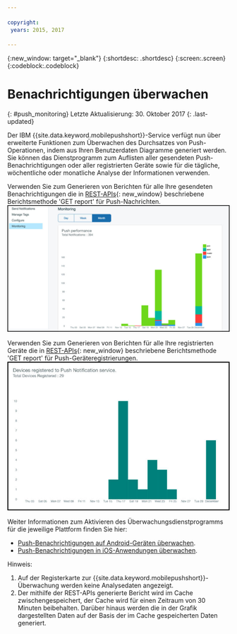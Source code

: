 ```yaml
---

copyright:
 years: 2015, 2017

---
```


{:new_window: target="_blank"}
{:shortdesc: .shortdesc}
{:screen:.screen}
{:codeblock:.codeblock}

# Benachrichtigungen überwachen 
{: #push_monitoring}
Letzte Aktualisierung: 30. Oktober 2017
{: .last-updated}


Der IBM {{site.data.keyword.mobilepushshort}}-Service verfügt nun über erweiterte Funktionen zum Überwachen des Durchsatzes von Push-Operationen, indem aus Ihren Benutzerdaten Diagramme generiert werden. Sie können das Dienstprogramm zum Auflisten aller gesendeten Push-Benachrichtigungen oder aller registrierten Geräte sowie für die tägliche, wöchentliche oder monatliche Analyse der Informationen verwenden.

Verwenden Sie zum Generieren von Berichten für alle Ihre gesendeten Benachrichtigungen die in [REST-APIs](https://imfpush.{DomainName}/imfpush/#!/messages/get_apps_applicationId_messages_report){: new_window} beschriebene Berichtsmethode 'GET report' für Push-Nachrichten. 
	![Bericht zu gesendeten Benachrichtigungen](images/monitoring_messages.jpg)


Verwenden Sie zum Generieren von Berichten für alle Ihre registrierten Geräte die in [REST-APIs](https://imfpush.{DomainName}/imfpush/#!/devices/get_apps_applicationId_devices_report){: new_window} beschriebene Berichtsmethode 'GET report' für Push-Geräteregistrierungen.
	![Bericht zu registrierten Geräten](images/monitoring_devices.jpg)


Weiter Informationen zum Aktivieren des Überwachungsdienstprogramms für die jeweilige Plattform finden Sie hier:

 - [Push-Benachrichtigungen auf Android-Geräten überwachen](https://github.com/ibm-bluemix-mobile-services/bms-clientsdk-android-push/tree/Doc#monitoring).
 - [Push-Benachrichtigungen in iOS-Anwendungen überwachen](https://github.com/ibm-bluemix-mobile-services/bms-clientsdk-swift-push/tree/Doc#enable-monitoring).

Hinweis:

1. Auf der Registerkarte zur {{site.data.keyword.mobilepushshort}}-Überwachung werden keine Analysedaten angezeigt.
2. Der mithilfe der REST-APIs generierte Bericht wird im Cache zwischengespeichert, der Cache wird für einen Zeitraum von 30 Minuten beibehalten.
Darüber hinaus werden die in der Grafik dargestellten Daten auf der Basis der im Cache gespeicherten Daten generiert.
 



 
